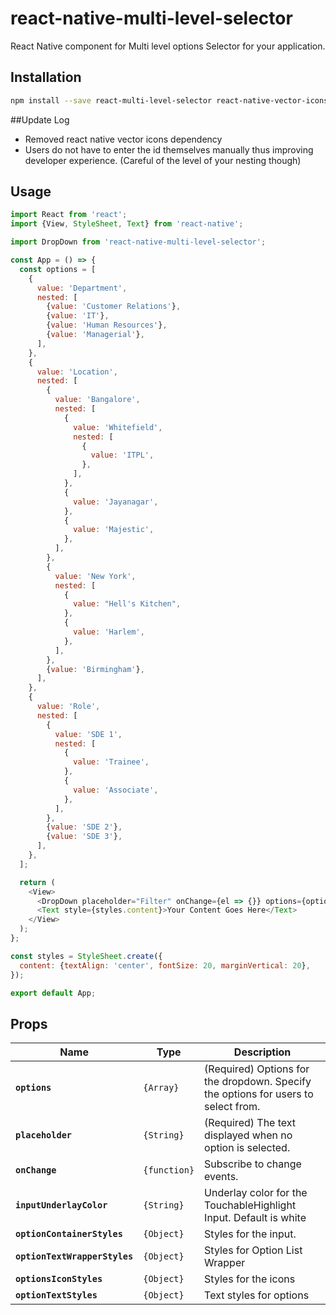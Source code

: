 # react-native-multi-level-selector

React Native component for Multi level options Selector for your application.

## Installation

```bash
npm install --save react-multi-level-selector react-native-vector-icons@6.6.0
```

##Update Log

- Removed react native vector icons dependency
- Users do not have to enter the id themselves manually thus improving developer experience. (Careful of the level of your nesting though)

## Usage

```Javascript
import React from 'react';
import {View, StyleSheet, Text} from 'react-native';

import DropDown from 'react-native-multi-level-selector';

const App = () => {
  const options = [
    {
      value: 'Department',
      nested: [
        {value: 'Customer Relations'},
        {value: 'IT'},
        {value: 'Human Resources'},
        {value: 'Managerial'},
      ],
    },
    {
      value: 'Location',
      nested: [
        {
          value: 'Bangalore',
          nested: [
            {
              value: 'Whitefield',
              nested: [
                {
                  value: 'ITPL',
                },
              ],
            },
            {
              value: 'Jayanagar',
            },
            {
              value: 'Majestic',
            },
          ],
        },
        {
          value: 'New York',
          nested: [
            {
              value: "Hell's Kitchen",
            },
            {
              value: 'Harlem',
            },
          ],
        },
        {value: 'Birmingham'},
      ],
    },
    {
      value: 'Role',
      nested: [
        {
          value: 'SDE 1',
          nested: [
            {
              value: 'Trainee',
            },
            {
              value: 'Associate',
            },
          ],
        },
        {value: 'SDE 2'},
        {value: 'SDE 3'},
      ],
    },
  ];

  return (
    <View>
      <DropDown placeholder="Filter" onChange={el => {}} options={options} />
      <Text style={styles.content}>Your Content Goes Here</Text>
    </View>
  );
};

const styles = StyleSheet.create({
  content: {textAlign: 'center', fontSize: 20, marginVertical: 20},
});

export default App;

```

## Props

| Name                          | Type         | Description                                                                        |
| ----------------------------- | ------------ | ---------------------------------------------------------------------------------- |
| **`options`**                 | `{Array}`    | (Required) Options for the dropdown. Specify the options for users to select from. |
| **`placeholder`**             | `{String}`   | (Required) The text displayed when no option is selected.                          |
| **`onChange`**                | `{function}` | Subscribe to change events.                                                        |
| **`inputUnderlayColor`**      | `{String}`   | Underlay color for the TouchableHighlight Input. Default is white                  |
| **`optionContainerStyles`**   | `{Object}`   | Styles for the input.                                                              |
| **`optionTextWrapperStyles`** | `{Object}`   | Styles for Option List Wrapper                                                     |
| **`optionsIconStyles`**       | `{Object}`   | Styles for the icons                                                               |
| **`optionTextStyles`**        | `{Object}`   | Text styles for options                                                            |

